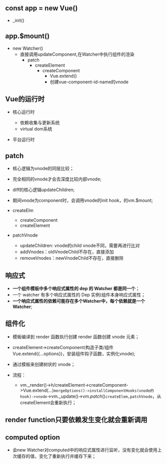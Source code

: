 ## const app = new Vue()

* _init()

## app.$mount()

* new Watcher()
  - 直接调用updateComponent,在Watcher中执行组件的渲染
    - patch
      - createElement
        - createComponent
          - Vue.extend()
          - 创建vue-component-id-name的vnode

## Vue的运行时

* 核心运行时
  - 依赖收集与更新系统
  - virtual dom系统

* 平台运行时

## patch

* 核心逻辑为vnode的同层比较；
* 完全相同的vnode才会去深度比较内部vnode;
* diff的核心逻辑updateChildren;
* 期间vnode为component时，会调用vnode的init hook，的vm.$mount;

* createElm
  - createComponent
  - createElement

* patchVnode
  - updateChildren: vnode的child vnode不同，需要再进行比对
  - addVnodes：oldVnodeChild不存在，直接添加
  - removeVnodes：newVnodeChild不存在，直接删除

## 响应式

- **一个组件模板中多个响应式属性的 dep 的 Watcher 都是同一个**；
- 一个 watcher 有多个响应式属性的 Dep 实例(组件本身响应式属性；
- **一个响应式属性的依赖可能存在多个Watcher中，每个依赖就是一个Watcher**;

## 组件化

- 模板编译到 render 函数执行创建 render 函数创建 vnode 元素；
- createElement->createComponent(构造子类/组件 Vue.extend({...options})，安装组件钩子函数，实例化vnode);
- 通过模板来创建树状的 vnode；

- 流程：
  - vm._render()->h/createElement->createComponent->Vue.extend(...)`mergeOptions()->installComponentHooks(vnode的hook)->vnode`->vm._update()->vm._patch_()`createElem,patchVnode`，从createElement会重新执行；

## render function只要依赖发生变化就会重新调用

## computed option

* 会new Watcher对computed中的响应式属性进行监听，没有变化就会使用上次缓存的值，变化了重新执行并缓存下来；